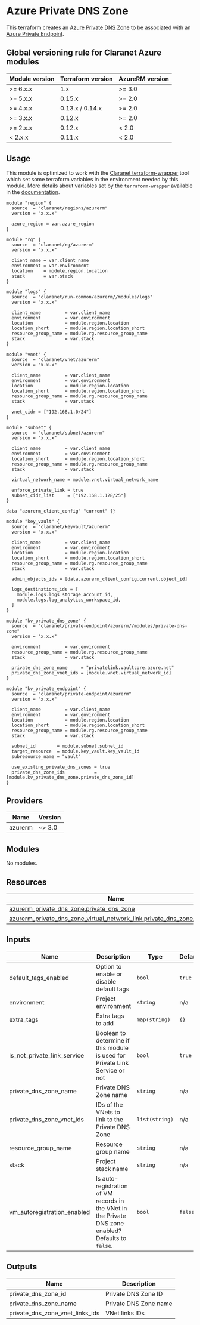 # Azure Private DNS Zone

This terraform creates an [Azure Private DNS Zone](https://registry.terraform.io/providers/hashicorp/azurerm/latest/docs/resources/private_dns_zone) to be associated with an [Azure Private Endpoint](https://registry.terraform.io/providers/hashicorp/azurerm/latest/docs/resources/private_endpoint).

## Global versioning rule for Claranet Azure modules

| Module version | Terraform version | AzureRM version |
| -------------- | ----------------- | --------------- |
| >= 6.x.x       | 1.x               | >= 3.0          |
| >= 5.x.x       | 0.15.x            | >= 2.0          |
| >= 4.x.x       | 0.13.x / 0.14.x   | >= 2.0          |
| >= 3.x.x       | 0.12.x            | >= 2.0          |
| >= 2.x.x       | 0.12.x            | < 2.0           |
| <  2.x.x       | 0.11.x            | < 2.0           |

## Usage

This module is optimized to work with the [Claranet terraform-wrapper](https://github.com/claranet/terraform-wrapper) tool
which set some terraform variables in the environment needed by this module.
More details about variables set by the `terraform-wrapper` available in the [documentation](https://github.com/claranet/terraform-wrapper#environment).

```hcl
module "region" {
  source  = "claranet/regions/azurerm"
  version = "x.x.x"

  azure_region = var.azure_region
}

module "rg" {
  source  = "claranet/rg/azurerm"
  version = "x.x.x"

  client_name = var.client_name
  environment = var.environment
  location    = module.region.location
  stack       = var.stack
}

module "logs" {
  source  = "claranet/run-common/azurerm//modules/logs"
  version = "x.x.x"

  client_name         = var.client_name
  environment         = var.environment
  location            = module.region.location
  location_short      = module.region.location_short
  resource_group_name = module.rg.resource_group_name
  stack               = var.stack
}

module "vnet" {
  source  = "claranet/vnet/azurerm"
  version = "x.x.x"

  client_name         = var.client_name
  environment         = var.environment
  location            = module.region.location
  location_short      = module.region.location_short
  resource_group_name = module.rg.resource_group_name
  stack               = var.stack

  vnet_cidr = ["192.168.1.0/24"]
}

module "subnet" {
  source  = "claranet/subnet/azurerm"
  version = "x.x.x"

  client_name         = var.client_name
  environment         = var.environment
  location_short      = module.region.location_short
  resource_group_name = module.rg.resource_group_name
  stack               = var.stack

  virtual_network_name = module.vnet.virtual_network_name

  enforce_private_link = true
  subnet_cidr_list     = ["192.168.1.128/25"]
}

data "azurerm_client_config" "current" {}

module "key_vault" {
  source  = "claranet/keyvault/azurerm"
  version = "x.x.x"

  client_name         = var.client_name
  environment         = var.environment
  location            = module.region.location
  location_short      = module.region.location_short
  resource_group_name = module.rg.resource_group_name
  stack               = var.stack

  admin_objects_ids = [data.azurerm_client_config.current.object_id]

  logs_destinations_ids = [
    module.logs.logs_storage_account_id,
    module.logs.log_analytics_workspace_id,
  ]
}

module "kv_private_dns_zone" {
  source  = "claranet/private-endpoint/azurerm//modules/private-dns-zone"
  version = "x.x.x"

  environment         = var.environment
  resource_group_name = module.rg.resource_group_name
  stack               = var.stack

  private_dns_zone_name     = "privatelink.vaultcore.azure.net"
  private_dns_zone_vnet_ids = [module.vnet.virtual_network_id]
}

module "kv_private_endpoint" {
  source  = "claranet/private-endpoint/azurerm"
  version = "x.x.x"

  client_name         = var.client_name
  environment         = var.environment
  location            = module.region.location
  location_short      = module.region.location_short
  resource_group_name = module.rg.resource_group_name
  stack               = var.stack

  subnet_id        = module.subnet.subnet_id
  target_resource  = module.key_vault.key_vault_id
  subresource_name = "vault"

  use_existing_private_dns_zones = true
  private_dns_zone_ids           = [module.kv_private_dns_zone.private_dns_zone_id]
}
```

<!-- BEGIN_TF_DOCS -->
## Providers

| Name | Version |
|------|---------|
| azurerm | ~> 3.0 |

## Modules

No modules.

## Resources

| Name | Type |
|------|------|
| [azurerm_private_dns_zone.private_dns_zone](https://registry.terraform.io/providers/hashicorp/azurerm/latest/docs/resources/private_dns_zone) | resource |
| [azurerm_private_dns_zone_virtual_network_link.private_dns_zone_vnet_links](https://registry.terraform.io/providers/hashicorp/azurerm/latest/docs/resources/private_dns_zone_virtual_network_link) | resource |

## Inputs

| Name | Description | Type | Default | Required |
|------|-------------|------|---------|:--------:|
| default\_tags\_enabled | Option to enable or disable default tags | `bool` | `true` | no |
| environment | Project environment | `string` | n/a | yes |
| extra\_tags | Extra tags to add | `map(string)` | `{}` | no |
| is\_not\_private\_link\_service | Boolean to determine if this module is used for Private Link Service or not | `bool` | `true` | no |
| private\_dns\_zone\_name | Private DNS Zone name | `string` | n/a | yes |
| private\_dns\_zone\_vnet\_ids | IDs of the VNets to link to the Private DNS Zone | `list(string)` | n/a | yes |
| resource\_group\_name | Resource group name | `string` | n/a | yes |
| stack | Project stack name | `string` | n/a | yes |
| vm\_autoregistration\_enabled | Is auto-registration of VM records in the VNet in the Private DNS zone enabled? Defaults to `false`. | `bool` | `false` | no |

## Outputs

| Name | Description |
|------|-------------|
| private\_dns\_zone\_id | Private DNS Zone ID |
| private\_dns\_zone\_name | Private DNS Zone name |
| private\_dns\_zone\_vnet\_links\_ids | VNet links IDs |
<!-- END_TF_DOCS -->